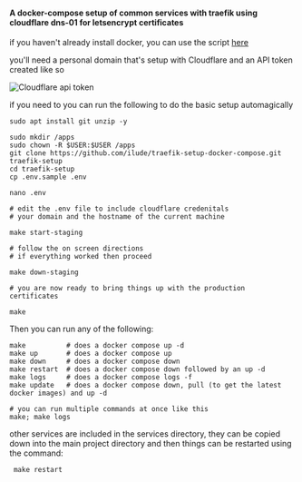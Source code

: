 #### A docker-compose setup of common services with traefik using cloudflare dns-01 for letsencrypt certificates

if you haven't already install docker, you can use the script [here](https://gist.github.com/ilude/52b775682ec6ea5cc31933f81cef49f6)

you'll need a personal domain that's setup with Cloudflare
and an API token created like so

![Cloudflare api token](https://cdn.discordapp.com/attachments/979867396800131104/985259853696102420/unknown.png "Cloudflare api token")


if you need to you can run the following to do the basic setup automagically

```
sudo apt install git unzip -y

sudo mkdir /apps
sudo chown -R $USER:$USER /apps
git clone https://github.com/ilude/traefik-setup-docker-compose.git traefik-setup
cd traefik-setup
cp .env.sample .env

nano .env

# edit the .env file to include cloudflare credenitals
# your domain and the hostname of the current machine

make start-staging

# follow the on screen directions
# if everything worked then proceed

make down-staging

# you are now ready to bring things up with the production certificates

make

```

Then you can run any of the following:

```
make          # does a docker compose up -d
make up       # does a docker compose up
make down     # does a docker compose down
make restart  # does a docker compose down followed by an up -d
make logs     # does a docker compose logs -f
make update   # does a docker compose down, pull (to get the latest docker images) and up -d

# you can run multiple commands at once like this
make; make logs
```

other services are included in the services directory, they can be copied down into the
main project directory and then things can be restarted using the command:

```
 make restart
```
